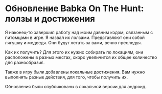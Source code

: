# Обновление Babka On The Hunt: лолзы и достижения

Я наконец-то завершил работу над моим давним кодом, связанным с питомцами в игре. Я назвал их лолзами. Представляют
они собой лягушку и медведя. Они будут летать за вами, вечно преследуя.

Как их получить? Для этого их нужно собирать по локациям, они расположены в разных местах, скоро увеличится их общее
количество для разнообразия.

Также в игру были добавлены локальные достижения. Вам нужно выполнять разные действия, для того, чтобы получить их.

Обновления были опубликованы в локальной версии для андроид.
